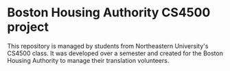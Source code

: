 # Boston Housing Authority CS4500 project
This repository is managed by students from Northeastern University's CS4500 class. It was developed over a semester and created for the Boston Housing Authority to manage their translation volunteers.

